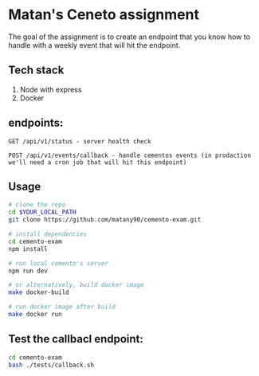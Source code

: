 # Matan's Ceneto assignment

The goal of the assignment is to create an endpoint that you know how to handle with a weekly event that will hit the endpoint.

## Tech stack
1. Node with express
2. Docker

## endpoints:
```
GET /api/v1/status - server health check
```

```
POST /api/v1/events/callback - handle cementos events (in prodaction we'll need a cron job that will hit this endpoint)
```

## Usage
```sh
# clone the repo
cd $YOUR_LOCAL_PATH
git clone https://github.com/matany90/cemento-exam.git

# install dependencies
cd cemento-exam
npm install

# run local cemento's server
npm run dev

# or alternatively, build docker image
make docker-build

# run docker image after build
make docker run
```

## Test the callbacl endpoint:
```sh
cd cemento-exam
bash ./tests/callback.sh
```
